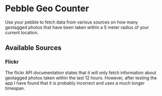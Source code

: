 # Pebble Geo Counter
Use your pebble to fetch data from various sources on 
how many geotagged photos that have been taken within
a 5 meter radius of your current location.

## Available Sources
### Flickr
The flickr API documentation states that it will only 
fetch information about geotagged photos taken within
the last 12 hours. However, after testing the app I
have found that it is probably incorrect and uses a 
much longer timespan.